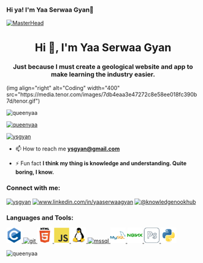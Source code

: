 ### Hi ya! I'm Yaa Serwaa Gyan👋

[![MasterHead](https://i.pinimg.com/564x/87/ed/fc/87edfc0adb548aa2886e66d6eaa0eccb.jpg)](https://www.ysgyan.tech)
<h1 align="center">Hi 👋, I'm Yaa Serwaa Gyan</h1>
<h3 align="center">Just because I must create a geological website and app to make learning the industry easier.</h3>
(img align="right" alt="Coding" width="400" src="https://media.tenor.com/images/7db4eaa3e47272c8e58ee018fc390b7d/tenor.gif")

<p align="left"> <img src="https://komarev.com/ghpvc/?username=queenyaa&label=Profile%20views&color=0e75b6&style=flat" alt="queenyaa" /> </p>

<p align="left"> <a href="https://github.com/ryo-ma/github-profile-trophy"><img src="https://github-profile-trophy.vercel.app/?username=queenyaa" alt="queenyaa" /></a> </p>

<p align="left"> <a href="https://twitter.com/ysgyan" target="blank"><img src="https://img.shields.io/twitter/follow/ysgyan?logo=twitter&style=for-the-badge" alt="ysgyan" /></a> </p>

- 📫 How to reach me **ysgyan@gmail.com**

- ⚡ Fun fact **I think my thing is knowledge and understanding. Quite boring, I know.**

<h3 align="left">Connect with me:</h3>
<p align="left">
<a href="https://twitter.com/ysgyan" target="blank"><img align="center" src="https://raw.githubusercontent.com/rahuldkjain/github-profile-readme-generator/master/src/images/icons/Social/twitter.svg" alt="ysgyan" height="30" width="40" /></a>
<a href="https://linkedin.com/in/www.linkedin.com/in/yaaserwaagyan" target="blank"><img align="center" src="https://raw.githubusercontent.com/rahuldkjain/github-profile-readme-generator/master/src/images/icons/Social/linked-in-alt.svg" alt="www.linkedin.com/in/yaaserwaagyan" height="30" width="40" /></a>
<a href="https://www.youtube.com/c/@knowledgenookhub" target="blank"><img align="center" src="https://raw.githubusercontent.com/rahuldkjain/github-profile-readme-generator/master/src/images/icons/Social/youtube.svg" alt="@knowledgenookhub" height="30" width="40" /></a>
</p>

<h3 align="left">Languages and Tools:</h3>
<p align="left"> <a href="https://www.cprogramming.com/" target="_blank" rel="noreferrer"> <img src="https://raw.githubusercontent.com/devicons/devicon/master/icons/c/c-original.svg" alt="c" width="40" height="40"/> </a> <a href="https://git-scm.com/" target="_blank" rel="noreferrer"> <img src="https://www.vectorlogo.zone/logos/git-scm/git-scm-icon.svg" alt="git" width="40" height="40"/> </a> <a href="https://www.w3.org/html/" target="_blank" rel="noreferrer"> <img src="https://raw.githubusercontent.com/devicons/devicon/master/icons/html5/html5-original-wordmark.svg" alt="html5" width="40" height="40"/> </a> <a href="https://developer.mozilla.org/en-US/docs/Web/JavaScript" target="_blank" rel="noreferrer"> <img src="https://raw.githubusercontent.com/devicons/devicon/master/icons/javascript/javascript-original.svg" alt="javascript" width="40" height="40"/> </a> <a href="https://www.linux.org/" target="_blank" rel="noreferrer"> <img src="https://raw.githubusercontent.com/devicons/devicon/master/icons/linux/linux-original.svg" alt="linux" width="40" height="40"/> </a> <a href="https://www.microsoft.com/en-us/sql-server" target="_blank" rel="noreferrer"> <img src="https://www.svgrepo.com/show/303229/microsoft-sql-server-logo.svg" alt="mssql" width="40" height="40"/> </a> <a href="https://www.mysql.com/" target="_blank" rel="noreferrer"> <img src="https://raw.githubusercontent.com/devicons/devicon/master/icons/mysql/mysql-original-wordmark.svg" alt="mysql" width="40" height="40"/> </a> <a href="https://www.nginx.com" target="_blank" rel="noreferrer"> <img src="https://raw.githubusercontent.com/devicons/devicon/master/icons/nginx/nginx-original.svg" alt="nginx" width="40" height="40"/> </a> <a href="https://www.photoshop.com/en" target="_blank" rel="noreferrer"> <img src="https://raw.githubusercontent.com/devicons/devicon/master/icons/photoshop/photoshop-line.svg" alt="photoshop" width="40" height="40"/> </a> <a href="https://www.python.org" target="_blank" rel="noreferrer"> <img src="https://raw.githubusercontent.com/devicons/devicon/master/icons/python/python-original.svg" alt="python" width="40" height="40"/> </a> </p>

<p><img align="center" src="https://github-readme-stats.vercel.app/api/top-langs?username=queenyaa&show_icons=true&locale=en&layout=compact" alt="queenyaa" /></p>
